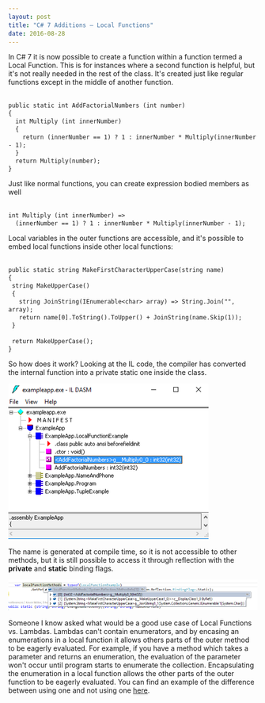 ```yaml
---
layout: post
title: "C# 7 Additions – Local Functions"
date: 2016-08-28
---
```


In C# 7 it is now possible to create a function within a function termed a Local Function.  This is for instances where a second function is helpful, but it's not really needed in the rest of the class.  It's created just like regular functions except in the middle of another function.


```

public static int AddFactorialNumbers (int number)
{
  int Multiply (int innerNumber)
  {
    return (innerNumber == 1) ? 1 : innerNumber * Multiply(innerNumber - 1);
  }
  return Multiply(number);
}

```


Just like normal functions, you can create expression bodied members as well

```

int Multiply (int innerNumber) => 
  (innerNumber == 1) ? 1 : innerNumber * Multiply(innerNumber - 1);

```


Local variables in the outer functions are accessible, and it's possible to embed local functions inside other local functions:

```

public static string MakeFirstCharacterUpperCase(string name)
{
 string MakeUpperCase()
 {
   string JoinString(IEnumerable<char> array) => String.Join("", array);
   return name[0].ToString().ToUpper() + JoinString(name.Skip(1));
 }

 return MakeUpperCase();
}

```


So how does it work?  Looking at the IL code, the compiler has converted the internal function into a private static one inside the class. 

<img src="https://raw.githubusercontent.com/kemiller2002/StructuredSight/master/C%23Seven/ILShowLocalFunction.png" alt="IL Code showing private static function" />

The name is generated at compile time, so it is not accessible to other methods, but it is still possible to access it through reflection with the <strong>private</strong> and <strong>static</strong> binding flags. 

<img src="https://raw.githubusercontent.com/kemiller2002/StructuredSight/master/C%23Seven/ReflectionOnLocalFunction.png" alt="reflection shows local function. " />

Someone I know asked what would be a good use case of Local Functions vs. Lambdas.  Lambdas can't contain enumerators, and by encasing an enumerations in a local function it allows others parts of the outer method to be eagerly evaluated.  For example, if you have a method which takes a parameter and returns an enumeration, the evaluation of the parameter won't occur until program starts to enumerate the collection. Encapsulating the enumeration in a local function allows the other parts of the outer function to be eagerly evaluated.  You can find an example of the difference between using one and not using one <a href="https://gist.github.com/kemiller2002/6c9c92dcaec057f756baf4a9df9757d4" target="_blank">here</a>.